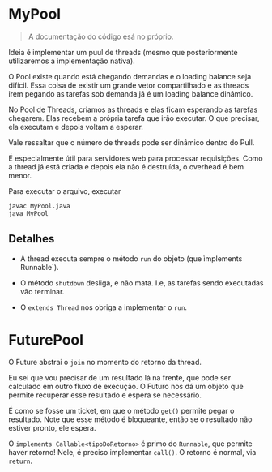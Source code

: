 # MyPool

> A documentação do código esá no próprio.

Ideia é implementar um puul de threads (mesmo que posteriormente utilizaremos a 
implementação nativa).

O Pool existe quando está chegando demandas e o loading balance seja difícil.
Essa coisa de existir um grande vetor compartilhado e as threads irem pegando as tarefas sob demanda já é um loading balance dinâmico.

No Pool de Threads, criamos as threads e elas ficam esperando as tarefas chegarem.
Elas recebem a própria tarefa que irão executar.
O que precisar, ela executam e depois voltam a esperar.

Vale ressaltar que o número de threads pode ser dinâmico dentro do Pull.

É especialmente útil para servidores web para processar requisições.
Como a thread já está criada e depois ela não é destruída, o overhead é bem menor.

Para executar o arquivo, executar
```bash
javac MyPool.java
java MyPool
```

## Detalhes

- A thread executa sempre o método `run` do objeto (que ìmplements Runnable`).

- O método `shutdown` desliga, e não mata. I.e, as tarefas sendo executadas vão terminar.

- O `extends Thread` nos obriga a implementar o `run`.

# FuturePool

O Future abstrai o `join` no momento do retorno da thread.

Eu sei que vou precisar de um resultado lá na frente, que pode ser calculado em outro fluxo de execução.
O Futuro nos dá um objeto que permite recuperar esse resultado e espera se necessário.

É como se fosse um ticket, em que o método `get()` permite pegar o resultado.
Note que esse método é bloqueante, então se o resultado não estiver pronto, ele espera.

O `implements Callable<tipoDoRetorno>` é primo do `Runnable`, que permite haver retorno!
Nele, é preciso implementar `call()`.
O retorno é normal, via `return`.




